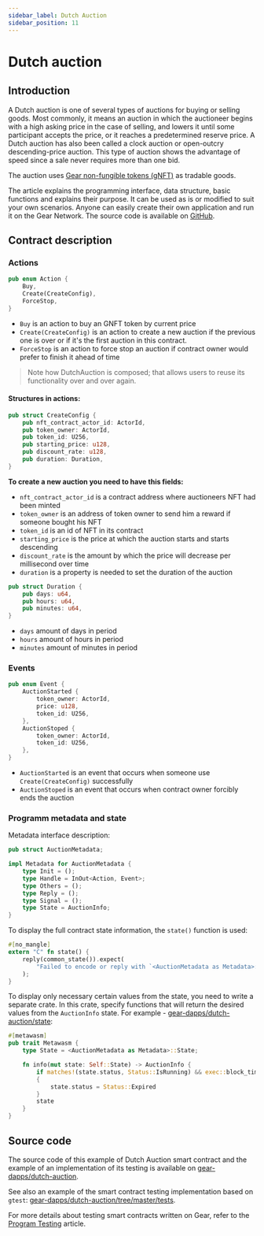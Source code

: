```yaml
---
sidebar_label: Dutch Auction
sidebar_position: 11
---
```


# Dutch auction

## Introduction
A Dutch auction is one of several types of auctions for buying or selling goods. Most commonly, it means an auction in which the auctioneer begins with a high asking price in the case of selling, and lowers it until some participant accepts the price, or it reaches a predetermined reserve price. A Dutch auction has also been called a clock auction or open-outcry descending-price auction. This type of auction shows the advantage of speed since a sale never requires more than one bid.

The auction uses [Gear non-fungible tokens (gNFT)](gnft-721.md) as tradable goods.

The article explains the programming interface, data structure, basic functions and explains their purpose. It can be used as is or modified to suit your own scenarios. Anyone can easily create their own application and run it on the Gear Network. The source code is available on [GitHub](https://github.com/gear-dapps/dutch-auction).

## Contract description

### Actions

```rust
pub enum Action {
    Buy,
    Create(CreateConfig),
    ForceStop,
}
```

- `Buy` is an action to buy an GNFT token by current price
- `Create(CreateConfig)` is an action to create a new auction if the previous one is over or if it's the first auction in this contract.<br/>
- `ForceStop` is an action to force stop an auction if contract owner would prefer to finish it ahead of time

>Note how DutchAuction is composed; that allows users to reuse its functionality over and over again.

#### Structures in actions:

```rust
pub struct CreateConfig {
    pub nft_contract_actor_id: ActorId,
    pub token_owner: ActorId,
    pub token_id: U256,
    pub starting_price: u128,
    pub discount_rate: u128,
    pub duration: Duration,
}
```
**To create a new auction you need to have this fields:**
- `nft_contract_actor_id` is a contract address where auctioneers NFT had been minted
- `token_owner` is an address of token owner to send him a reward if someone bought his NFT
- `token_id` is an id of NFT in its contract
- `starting_price` is the price at which the auction starts and starts descending
- `discount_rate` is the amount by which the price will decrease per millisecond over time
- `duration` is a property is needed to set the duration of the auction

```rust
pub struct Duration {
    pub days: u64,
    pub hours: u64,
    pub minutes: u64,
}
```

- `days` amount of days in period
- `hours` amount of hours in period
- `minutes` amount of minutes in period

### Events

```rust
pub enum Event {
    AuctionStarted {
        token_owner: ActorId,
        price: u128,
        token_id: U256,
    },
    AuctionStoped {
        token_owner: ActorId,
        token_id: U256,
    },
}
```
- `AuctionStarted` is an event that occurs when someone use `Create(CreateConfig)` successfully
- `AuctionStoped` is an event that occurs when contract owner forcibly ends the auction

### Programm metadata and state
Metadata interface description:

```rust
pub struct AuctionMetadata;

impl Metadata for AuctionMetadata {
    type Init = ();
    type Handle = InOut<Action, Event>;
    type Others = ();
    type Reply = ();
    type Signal = ();
    type State = AuctionInfo;
}
```
To display the full contract state information, the `state()` function is used:

```rust
#[no_mangle]
extern "C" fn state() {
    reply(common_state()).expect(
        "Failed to encode or reply with `<AuctionMetadata as Metadata>::State` from `state()`",
    );
}
```
To display only necessary certain values from the state, you need to write a separate crate. In this crate, specify functions that will return the desired values from the `AuctionInfo` state. For example - [gear-dapps/dutch-auction/state](https://github.com/gear-dapps/dutch-auction/tree/master/state):

```rust
#[metawasm]
pub trait Metawasm {
    type State = <AuctionMetadata as Metadata>::State;

    fn info(mut state: Self::State) -> AuctionInfo {
        if matches!(state.status, Status::IsRunning) && exec::block_timestamp() >= state.expires_at
        {
            state.status = Status::Expired
        }
        state
    }
}
```

## Source code

The source code of this example of Dutch Auction smart contract and the example of an implementation of its testing is available on [gear-dapps/dutch-auction](https://github.com/gear-dapps/dutch-auction).

See also an example of the smart contract testing implementation based on `gtest`: [gear-dapps/dutch-auction/tree/master/tests](https://github.com/gear-dapps/dutch-auction/tree/master/tests).

For more details about testing smart contracts written on Gear, refer to the [Program Testing](/docs/developing-contracts/testing) article.
